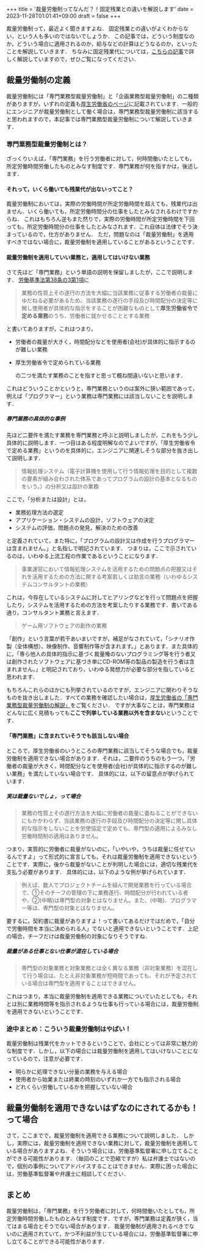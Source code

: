 +++
title = '裁量労働制ってなんだ？！固定残業との違いを解説します'
date = 2023-11-28T01:01:41+09:00
draft = false
+++

裁量労働制って，最近よく聞きますよね．
固定残業との違いがよくわからない，という人も多いのではないでしょうか．
この記事では，どういう制度なのか，どういう場合に適用されるのか，給与などの計算はどうなるのか，といったことを解説していきます．
ちなみに固定残業代については，[こちらの記事](/posts/kotei_zangyo/)で詳しく解説していますので，ぜひご覧になってください．

## 裁量労働制の定義
裁量労働制には「専門業務型裁量労働制」と「企画業務型裁量労働制」の二種類がありますが，いずれの定義も[厚生労働省のページ](https://www.mhlw.go.jp/stf/seisakunitsuite/bunya/koyou_roudou/roudoukijun/roudouzikan/sairyo.html)に記載されています．一般的にエンジニアが裁量労働制として働く場合は，専門業務型裁量労働制に該当すると思われますので，本記事では専門業務型裁量労働制について解説していきます．

### 専門業務型裁量労働制とは？
ざっくりいえば，「専門業務」を行う労働者に対して，何時間働いたとしても，所定労働時間労働したものとみなす制度です．専門業務が何を指すかは，後述します．

#### それって，いくら働いても残業代が出ないってこと？
裁量労働制においては，実際の労働時間が所定労働時間を超えても，残業代は出ません．いくら働いても，所定労働時間分の仕事をしたとみなされるわけですからね．
これはもちろん逆もまた然りで，実際の労働時間が所定労働時間を下回っても，所定労働時間分の仕事をしたとみなされます．これ自体は法律でそう決まっているので，仕方がありません．
ただ，問題なのは「裁量労働制」を適用すべきではない場合に，裁量労働制を適用していることがあるということです．

#### 裁量労働制を適用していい業務と，適用してはいけない業務
さて先ほど「専門業務」という単語の説明を保留しましたが，ここで説明します．
[労働基準法第38条の3第1項](https://elaws.e-gov.go.jp/document?lawid=322AC0000000049)に
> 業務の性質上その遂行の方法を大幅に当該業務に従事する労働者の裁量にゆだねる必要があるため、当該業務の遂行の手段及び時間配分の決定等に関し使用者が具体的な指示をすることが困難なものとして**厚生労働省令で定める業務**のうち、労働者に就かせることとする業務

と書いてありますが，これはつまり，
- 労働者の裁量が大きく，時間配分などを使用者(会社)が具体的に指示するのが難しい業務
- 厚生労働省令で定められている業務

  の二つを満たす業務のことを指すと思って概ね間違いないと思います．

これはどういうことかというと，専門業務というのは案外に狭い範囲であって，例えば「プログラマー」という業務は専門業務には該当しないことを説明します．
##### 専門業務の具体的な事例
先ほど二要件を満たす業務を専門業務と呼ぶと説明しましたが，これをもう少し具体的に説明します．一つ目はある程度明解なのでよいですが，「厚生労働省令で定める業務」というのを具体的に，エンジニアに関連しそうな部分を抜き出して説明します．
> 情報処理システム（電子計算機を使用して行う情報処理を目的として複数の要素が組み合わされた体系であってプログラムの設計の基本となるものをいう。）の分析又は設計の業務  

ここで，「分析または設計」とは，
- 業務処理方法の選定
- アプリケーション・システムの設計，ソフトウェアの決定
- システムの評価，問題点の発見，解決のための改善

と定義されていて，また特に，「プログラムの設計又は作成を行うプログラマーは含まれません。」と名指しで明記されています．
つまりは，ここで示されているのは，いわゆる上流工程の作業であるということになります．

> 事業運営において情報処理システムを活用するための問題点の把握又はそれを活用するための方法に関する考案若しくは助言の業務（いわゆるシステムコンサルタントの業務）

これは，今存在しているシステムに対してヒアリングなどを行って問題点を把握したり，システムを活用するための方法を考案したりする業務です．書いてある通り，コンサルタント業務と言えます．

> ゲーム用ソフトウェアの創作の業務

「創作」という言葉が若干あいまいですが，補足がなされていて，「シナリオ作製（全体構想）、映像制作、音響制作等が含まれます。」とあります．また具体的に，「専ら他人の具体的指示に基づく裁量権のないプログラミング等を行う者又は創作されたソフトウェアに基づき単にCD-ROM等の製品の製造を行う者は含まれません。」と明記されており，いわゆる発想力が必要な部分を指していると思われます．

もちろんこれらのほかにも列挙されているのですが，エンジニアに関わりそうなものを抜き出しました．すべての業務を確認したい場合は，[厚生労働省の「専門業務型裁量労働制の解説」](https://www.mhlw.go.jp/content/001166653.pdf)をご覧ください．
ですが大事なことは，専門業務はどんなに広く見積もっても**ここで列挙している業務以外を含まない**ということです．

#### 「専門業務」に含まれていそうでも該当しない場合
ところで，厚生労働省のいうところの専門業務に該当してそうな場合でも，裁量労働制を適用できない場合があります．それは，二要件のうちのもう一つ，「労働者の裁量が大きく，時間配分などを使用者(会社)が具体的に指示するのが難しい業務」を満たしていない場合です．
具体的には，以下の留意点が挙げられています．
##### 実は裁量ないでしょ，って場合
> 業務の性質上その遂行方法を大幅に労働者の裁量に委ねることができないにもかかわらず、当該業務の遂行の手段及び時間配分の決定等に関し具体的な指示をしないことを労使協定で定めても、専門型の適用によるみなし労働時間制の適用はありません。

つまり，実質的に労働者に裁量がないのに，「いやいや，うちは裁量に任せているんですよ」って形式的に宣言しても，それは裁量労働制を適用できないということです．実際に，後から裁量がないことが判明した場合には，適切な残業代を支払う必要があります．
具体的には，以下のような例が挙げられています．
> 例えば、数人でプロジェクトチームを組んで開発業務を行っている場合で、①そのチーフの管理の下に業務遂行、時間配分が行われている者や、②(中略)は専門型の対象とはなりません。また、(中略)、プログラマー等は、専門型の対象とはなりません。

要するに，契約書に裁量がありますよ！って書いてあるだけではだめで，「自分で労働時間を本当に決められる人」でないと適用できないということです．上記の場合，チーフだけは裁量労働制の対象になりそうですね．

##### 裁量がある仕事とない仕事が混在している場合
> 専門型の対象業務と対象業務とは全く異なる業務（非対象業務）を混在して行う場合は、たとえ非対象業務が短時間であっても、それが予定されている場合は専門型を適用することはできません。

これはつまり，本当に裁量労働制を適用できる業務についていたとしても，それとは別に業務時間等を指示されるような仕事も行っている場合には，裁量労働制を適用できないということです．

### 途中まとめ：こういう裁量労働制はやばい！
裁量労働制は残業代をカットできるということで，会社にとっては非常に魅力的な制度です．しかし，以下の場合には裁量労働制を適用してはいけないことになっているので，注意が必要です．

- 明らかに処理できない分量の業務を与える場合
- 使用者から始業または終業の時刻のいずれか一方でも指示される場合
- どれくらい労働しているかを把握していない場合

## 裁量労働制を適用できないはずなのにされてるかも！って場合
さて，ここまでで，裁量労働制を適用できる業務について説明しました．
しかし，実際には，裁量労働制を適用できない業務に対して，裁量労働制を適用している場合がありますよね．そういう場合には，労働基準監督署に申し立てることができる可能性があります．（毎回のことで恐縮ですが）私は弁護士ではないので，個別の事例についてアドバイスすることはできません．実際に困った場合には，労働基準監督署や弁護士に相談してください．

## まとめ
裁量労働制は，「専門業務」を行う労働者に対して，何時間働いたとしても，所定労働時間労働したものとみなす制度です．ですが，専門業務は定義が狭く，当てはまる場合とそうでない場合があります．
裁量労働制が適用されるべきでないのに適用されていて，かつ不利益が生じている場合には，労働基準監督署に申し立てることができる可能性があります．
